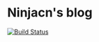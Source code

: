 # Ninjacn's blog

[![Build Status](https://travis-ci.org/ninjacn/ninjacn.github.io.svg?branch=master)](https://travis-ci.org/ninjacn/ninjacn.github.io)
